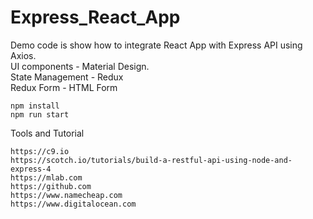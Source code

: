 # Express_React_App

Demo code is show how to integrate React App with Express API using Axios. 
<br />UI components -  Material Design.
<br />State Management - Redux
<br />Redux Form - HTML Form

```
npm install
npm run start
```

Tools and Tutorial
```
https://c9.io
https://scotch.io/tutorials/build-a-restful-api-using-node-and-express-4
https://mlab.com
https://github.com
https://www.namecheap.com
https://www.digitalocean.com
```

